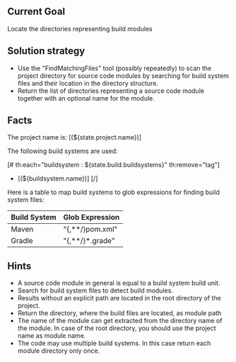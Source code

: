 ## Current Goal

Locate the directories representing build modules

## Solution strategy

* Use the "FindMatchingFiles" tool (possibly repeatedly) to scan the project directory for
source code modules by searching for build system files and their location in the directory structure.
* Return the list of directories representing a source code module together with an optional name for the module.

## Facts

The project name is: [(${state.project.name})]

The following build systems are used:

[# th:each="buildsystem : ${state.build.buildsystems}" th:remove="tag"]
 * [(${buildsystem.name})]
[/]

Here is a table to map build systems to glob expressions for finding build system files:

|Build System|Glob Expression  |
|------------|-----------------|
|Maven       | "{,**/}pom.xml" |
|Gradle      | "{,**/}*.grade" |

## Hints

* A source code module in general is equal to a build system build unit.
* Search for build system files to detect build modules.
* Results without an explicit path are located in the root directory of the project.
* Return the directory, where the build files are located, as module path
* The name of the module can get extracted from the directory name of the module.
  In case of the root directory, you should use the project name as module name.
* The code may use multiple build systems. In this case return each module directory only once.


